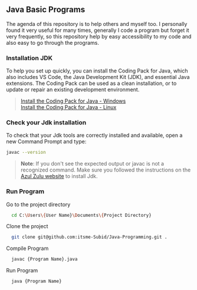 ## Java Basic Programs

The agenda of this repository is to help others and myself too.
I personally found it very useful for many times, generally I code a program but forget it very frequently, so this repository help by easy accessibility to my code and also easy to go through the programs.
 
### Installation JDK

To help you set up quickly, you can install the Coding Pack for Java, which also includes VS Code, the Java Development Kit (JDK), and essential Java extensions. The Coding Pack can be used as a clean installation, or to update or repair an existing development environment.

> [Install the Coding Pack for Java - Windows](https://www.azul.com/downloads/?os=windows&package=jdk) <br> [Install the Coding Pack for Java - Linux](https://www.azul.com/downloads/?os=linux&package=jdk)

### Check your Jdk installation
To check that your Jdk tools are correctly installed and available, open a new Command Prompt and type:

```bash
javac --version
```
> **Note**: If you don't see the expected output or javac is not a recognized command. Make sure you followed the instructions on the [Azul Zulu website](https://www.azul.com/downloads/?package=jdk) to install Jdk.

### Run Program

Go to the project directory 
```bash
  cd C:\Users\{User Name}\Documents\{Project Directory}
```

Clone the project

```bash
  git clone git@github.com:itsme-Subid/Java-Programming.git .
```

Compile Program

```bash
  javac {Program Name}.java
```

Run Program

```bash
  java {Program Name}
```

